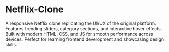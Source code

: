 # Netflix-Clone
A responsive Netflix clone replicating the UI/UX of the original platform. Features trending sliders, category sections, and interactive hover effects. Built with modern HTML, CSS, and JS for smooth performance across devices. Perfect for learning frontend development and showcasing design skills.
